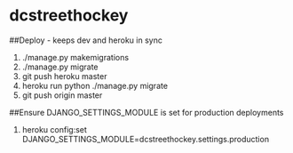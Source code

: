 # dcstreethockey

##Deploy - keeps dev and heroku in sync
1. ./manage.py makemigrations
1. ./manage.py migrate
1. git push heroku master
1. heroku run python ./manage.py migrate
1. git push origin master

##Ensure DJANGO_SETTINGS_MODULE is set for production deployments
1. heroku config:set DJANGO_SETTINGS_MODULE=dcstreethockey.settings.production
